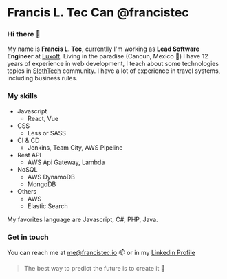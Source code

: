 # Francis L. Tec Can @francistec
### Hi there 👋

My name is **Francis L. Tec**, currentlly I'm working as **Lead Software Engineer** at [Luxoft](https://www.luxoft.com/). Living in the paradise (Cancun, Mexico 🌴)
I have 12 years of experience in web development, I teach about some technologies topics in [SlothTech](https://www.slothtech.io/) community.
I have a lot of experience in travel systems, including business rules.

### My skills

- Javascript
  - React, Vue
- CSS
  - Less or SASS
- CI & CD
  - Jenkins, Team City, AWS Pipeline
- Rest API
  - AWS Api Gateway, Lambda
- NoSQL
  - AWS DynamoDB
  - MongoDB
- Others
  - AWS
  - Elastic Search
 
My favorites language are Javascript, C#, PHP, Java.

### Get in touch 
You can reach me at [me@francistec.io](mailto:me@francistec.io) 📫 or in my [Linkedin Profile](www.linkedin.com/in/francistec)

> The best way to predict the future is to create it :tophat:

<!--
**francistec/francistec** is a ✨ _special_ ✨ repository because its `README.md` (this file) appears on your GitHub profile.

Here are some ideas to get you started:

- 🔭 I’m currently working on ...
- 🌱 I’m currently learning ...
- 👯 I’m looking to collaborate on ...
- 🤔 I’m looking for help with ...
- 💬 Ask me about ...
- 📫 How to reach me: ...
- 😄 Pronouns: ...
- ⚡ Fun fact: ...
-->
